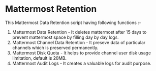 # Mattermost Retention

This Mattermost Data Retention script having following functions :-

1. Mattermost Data Retention - It deletes mattermost after 15 days to prevent mattermost space by filling day by day logs.
2. Mattermost Channel Data Retention - It preseve data of particular channels which is preserved permanently.
3. Mattermost Disk Quota - It helps to provide channel user disk usage limitation, default is 20MB.
4. Mattermost Audit Logs - It creates a valuable logs for audit purpose.
